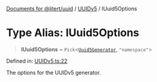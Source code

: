[Documents for @litert/uuid](../../index.md) / [UUIDv5](../index.md) / IUuid5Options

# Type Alias: IUuid5Options

> **IUuid5Options** = `Pick`\<[`Uuid5Generator`](../classes/Uuid5Generator.md), `"namespace"`\>

Defined in: [UUIDv5.ts:22](https://github.com/litert/uuid.js/blob/master/src/lib/UUIDv5.ts#L22)

The options for the UUIDv5 generator.
